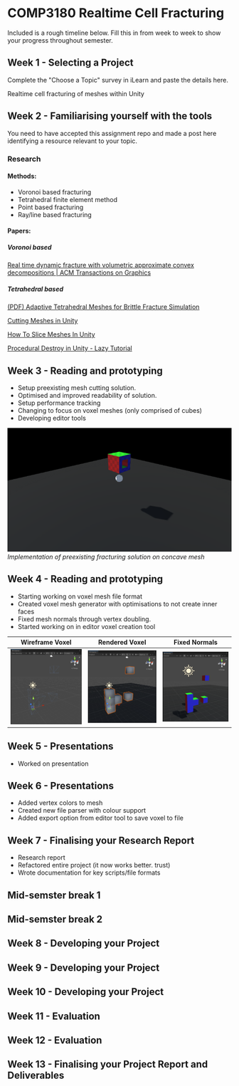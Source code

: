 # COMP3180 Realtime Cell Fracturing

Included is a rough timeline below. Fill this in from week to week to show your progress throughout semester.

## Week 1 - Selecting a Project

Complete the "Choose a Topic" survey in iLearn and paste the details here.

Realtime cell fracturing of meshes within Unity

## Week 2 - Familiarising yourself with the tools

You need to have accepted this assignment repo and made a post here identifying a resource relevant to your topic.

### Research
#### Methods:

- Voronoi based fracturing
- Tetrahedral finite element method
- Point based fracturing
- Ray/line based fracturing

#### Papers:

##### Voronoi based

[](https://www.diva-portal.org/smash/get/diva2:1452512/FULLTEXT02)

[](https://dspace5.zcu.cz/bitstream/11025/29529/1/Domaradzki.pdf)

[](https://www.atlantis-press.com/article/25867858.pdf)

[Real time dynamic fracture with volumetric approximate convex decompositions | ACM Transactions on Graphics](https://dl.acm.org/doi/epdf/10.1145/2461912.2461934)

##### Tetrahedral based

[(PDF) Adaptive Tetrahedral Meshes for Brittle Fracture Simulation](https://www.researchgate.net/publication/262488595_Adaptive_Tetrahedral_Meshes_for_Brittle_Fracture_Simulation)

[](https://ieeexplore.ieee.org/abstract/document/4069244)

[Cutting Meshes in Unity](https://youtu.be/1UsuZsaUUng)

[How To Slice Meshes In Unity](https://youtu.be/BVCNDUcnE1o)

[Procedural Destroy in Unity - Lazy Tutorial](https://youtu.be/VwGiwDLQ40A)


## Week 3 - Reading and prototyping

- Setup preexisting mesh cutting solution.
- Optimised and improved readability of solution.
- Setup performance tracking
- Changing to focus on voxel meshes (only comprised of cubes)
- Developing editor tools

![Fracturing Cube](Documentation/week3.gif)  
*Implementation of preexisting fracturing solution on concave mesh*

## Week 4 - Reading and prototyping
- Starting working on voxel mesh file format
- Created voxel mesh generator with optimisations to not create inner faces
- Fixed mesh normals through vertex doubling.
- Started working on in editor voxel creation tool

Wireframe Voxel | Rendered Voxel | Fixed Normals
:-----:|:-----:|:------:
![Wireframe Voxels](https://github.com/COMP3180-23s2/comp3180-final-project-ZeppelinGames/blob/main/Documentation/Week4-GenerateVoxWireframe.PNG) | ![Voxel](https://github.com/COMP3180-23s2/comp3180-final-project-ZeppelinGames/blob/main/Documentation/Week4-GeneratedVox.PNG) | ![Fixed Normals](https://github.com/COMP3180-23s2/comp3180-final-project-ZeppelinGames/blob/main/Documentation/week4-fixednormals.PNG)

## Week 5 - Presentations
- Worked on presentation

## Week 6 - Presentations
- Added vertex colors to mesh
- Created new file parser with colour support
- Added export option from editor tool to save voxel to file

## Week 7 - Finalising your Research Report
- Research report
- Refactored entire project (it now works better. trust)
- Wrote documentation for key scripts/file formats

## Mid-semster break 1

## Mid-semster break 2

## Week 8 - Developing your Project

## Week 9 - Developing your Project

## Week 10 - Developing your Project

## Week 11 - Evaluation

## Week 12 - Evaluation

## Week 13 - Finalising your Project Report and Deliverables

